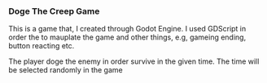 <h3>Doge The Creep Game</h3>
<p>This is a game that, I created through Godot Engine. I used GDScript in order the to mauplate the game and other things, e.g, gameing ending, button reacting etc.</p>

<p>The player doge the enemy in order survive in the given time. The time will be selected randomly in the game</p>
